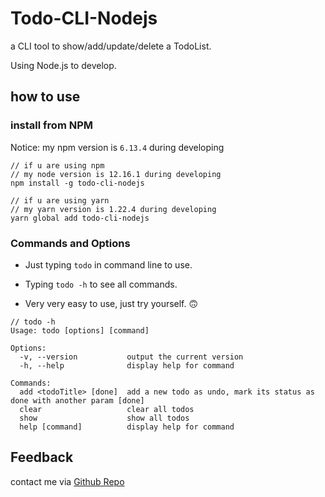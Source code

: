 # Todo-CLI-Nodejs

a CLI tool to show/add/update/delete a TodoList. 

Using Node.js to develop.

## how to use

### install from NPM

Notice: my npm version is `6.13.4` during developing

```
// if u are using npm
// my node version is 12.16.1 during developing
npm install -g todo-cli-nodejs

// if u are using yarn
// my yarn version is 1.22.4 during developing
yarn global add todo-cli-nodejs
```

### Commands and Options

* Just typing `todo` in command line to use.

* Typing `todo -h` to see all commands.

* Very very easy to use, just try yourself. 🙃

```
// todo -h
Usage: todo [options] [command]

Options:
  -v, --version           output the current version
  -h, --help              display help for command

Commands:
  add <todoTitle> [done]  add a new todo as undo, mark its status as done with another param [done]
  clear                   clear all todos
  show                    show all todos
  help [command]          display help for command
```

## Feedback

contact me via [Github Repo](https://github.com/liuernan/todo-cli-nodejs)




